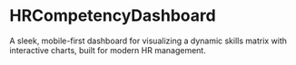 # HRCompetencyDashboard
A sleek, mobile-first dashboard for visualizing a dynamic skills matrix with interactive charts, built for modern HR management.
